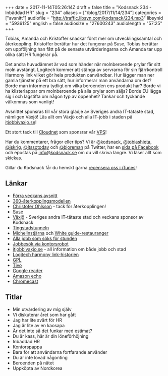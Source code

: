 +++
date = 2017-11-14T05:26:14Z
draft = false
title = "Kodsnack 234 - Inbäddad HR"
slug = "234"
aliases = ["/blog/2017/11/14/234"]
categories = ["avsnitt"]
audiofile = "http://traffic.libsyn.com/kodsnack/234.mp3"
libsynid = "5936125"
english = false
audiosize = "27600243"
audiolength = "57:25"
+++

Tobias, Amanda och Kristoffer snackar först mer om utvecklingssamtal och återkoppling. Kristoffer berättar hur det fungerar på Suse, Tobias berättar om uppföljning han fått på de senaste utvärderingarna och Amanda tar upp olika sätt HR fungerar på.

Det andra huvudämnet är vad som händer när molnberoende prylar får sitt moln avstängt. Logitech kommer att stänga av servrarna för sin fjärrkontroll Harmony link vilket gör hela produkten oanvändbar. Hur lägger man ner gamla tjänster på ett bra sätt, hur informerar man användarna om det? Borde man informera tydligt om vilka beroenden ens produkt har? Borde vi ha klisterlappar om molnberoende på alla prylar som säljs? Borde EU lägga sig i och lagstifta om någon typ av öppenhet? Tankar och tyckande välkomnas som vanligt!

Avsnittet sponsras till vår stora glädje av Sveriges andra IT-tätaste stad, nämligen Växjö! Läs allt om Växjö och alla IT-jobb i staden på [itjobbivaxjo.se](http://www.itjobbivaxjo.se/)!

Ett stort tack till [Cloudnet](http://www.cloudnet.se) som sponsrar vår [VPS](http://en.wikipedia.org/wiki/Virtual_private_server)!

Har du kommentarer, frågor eller tips? Vi är [@kodsnack](https://www.twitter.com/kodsnack), [@tobiashieta](https://www.twitter.com/tobiashieta), [@iskrig](https://www.twitter.com/iskrig), [@itssotoday](https://twitter.com/itssotoday) och [@bjoreman](https://www.twitter.com/bjoreman) på Twitter, har en [sida på Facebook](https://www.facebook.com/kodsnack) och epostas på [info@kodsnack.se](mailto:info@kodsnack.se) om du vill skriva längre. Vi läser allt som skickas.

Gillar du Kodsnack får du hemskt gärna [recensera oss i iTunes](http://itunes.apple.com/se/podcast/kodsnack/id561631498?l=en)!

## Länkar ##
* [Förra veckans avsnitt](http://kodsnack.se/233/)
* [360-återkopplingsmodellen](https://en.wikipedia.org/wiki/360-degree_feedback)
* [Christofer Ohlsson](https://twitter.com/christolsson) - tack för återkopplingen!
* [Suse](https://en.wikipedia.org/wiki/SUSE)
* [Växjö](http://www.itjobbivaxjo.se/) - Sveriges andra IT-tätaste stad och veckans sponsor av Kodsnack
* [Tingstadstunneln](https://sv.wikipedia.org/wiki/Tingstadstunneln)
* [Michelinstjärna](http://www.pmrestauranger.se/sv/restaurant/utmarkelser/) och [White guide-restauranger](https://vaxjoco.se/blog/aktuellt/white-guide-2017/)
* [Alla jobb som söks för stunden](http://www.itjobbivaxjo.se/jobb/)
* [Jobbesök via kontorsrobot](http://www.itjobbivaxjo.se/styr-var-robot/)
* [itjobbivaxjo.se](http://www.itjobbivaxjo.se/) - all information om både jobb och stad
* [Logitech harmony link-historien](https://www.theverge.com/circuitbreaker/2017/11/9/16629906/logitech-free-harmony-hub-upgrade-link-owners)
* [GPL](https://en.wikipedia.org/wiki/GNU_General_Public_License)
* [Tivo](https://en.wikipedia.org/wiki/TiVo)
* [Google reader](https://en.wikipedia.org/wiki/Google_Reader)
* [Amazon echo](https://en.wikipedia.org/wiki/Amazon_Echo)
* [Chromecast](https://en.wikipedia.org/wiki/Chromecast)

## Titlar ##
* Min utvärdering av mig själv
* Vi diskuterar året som har gått
* Jag har lite svårt för HR
* Jag är lite av en kaosapa
* Är det inte så det funkar med estimat?
* Du är kass, här är din löneförhöjning
* Inbäddad HR
* Kontorspappa
* Bara för att användarna fortfarande använder
* Du är inte lovad någonting
* Beroenden på nätet
* Uppköpta av Nordkorea